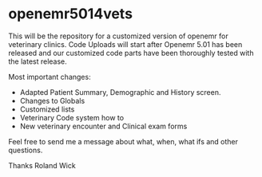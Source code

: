 # openemr5014vets

This will be the repository for a customized version of openemr for veterinary clinics. Code Uploads will start after Openemr 5.01 has been released and our customized code parts have been thoroughly tested with the latest release.

Most important changes:
- Adapted Patient Summary, Demographic and History screen.
- Changes to Globals 
- Customized lists
- Veterinary Code system how to
- New veterinary encounter and Clinical exam forms

Feel free to send me a message about what, when, what ifs and other questions.

Thanks
Roland Wick
